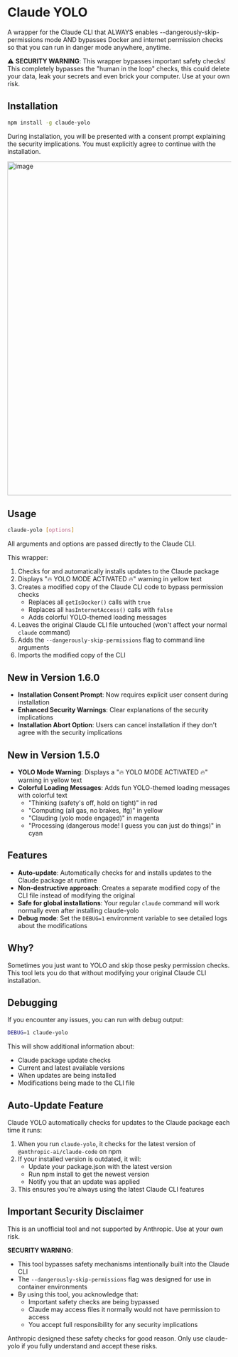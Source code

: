# Claude YOLO

A wrapper for the Claude CLI that ALWAYS enables --dangerously-skip-permissions mode AND bypasses Docker and internet permission checks so that you can run in danger mode anywhere, anytime.

⚠️ **SECURITY WARNING**: This wrapper bypasses important safety checks! This completely bypasses the "human in the loop" checks, this could delete your data, leak your secrets and even brick your computer. Use at your own risk.

## Installation

```bash
npm install -g claude-yolo
```

During installation, you will be presented with a consent prompt explaining the security implications. You must explicitly agree to continue with the installation.

<img width="750" alt="image" src="https://github.com/user-attachments/assets/f8e07cf0-6c43-4663-b9e2-f61b1afb4e99" />

## Usage

```bash
claude-yolo [options]
```

All arguments and options are passed directly to the Claude CLI.

This wrapper:
1. Checks for and automatically installs updates to the Claude package
2. Displays "🔥 YOLO MODE ACTIVATED 🔥" warning in yellow text
3. Creates a modified copy of the Claude CLI code to bypass permission checks
   - Replaces all `getIsDocker()` calls with `true`
   - Replaces all `hasInternetAccess()` calls with `false`
   - Adds colorful YOLO-themed loading messages
4. Leaves the original Claude CLI file untouched (won't affect your normal `claude` command)
5. Adds the `--dangerously-skip-permissions` flag to command line arguments
6. Imports the modified copy of the CLI

## New in Version 1.6.0

- **Installation Consent Prompt**: Now requires explicit user consent during installation
- **Enhanced Security Warnings**: Clear explanations of the security implications
- **Installation Abort Option**: Users can cancel installation if they don't agree with the security implications

## New in Version 1.5.0

- **YOLO Mode Warning**: Displays a "🔥 YOLO MODE ACTIVATED 🔥" warning in yellow text
- **Colorful Loading Messages**: Adds fun YOLO-themed loading messages with colorful text
  - "Thinking (safety's off, hold on tight)" in red
  - "Computing (all gas, no brakes, lfg)" in yellow
  - "Clauding (yolo mode engaged)" in magenta
  - "Processing (dangerous mode! I guess you can just do things)" in cyan

## Features

- **Auto-update**: Automatically checks for and installs updates to the Claude package at runtime
- **Non-destructive approach**: Creates a separate modified copy of the CLI file instead of modifying the original
- **Safe for global installations**: Your regular `claude` command will work normally even after installing claude-yolo
- **Debug mode**: Set the `DEBUG=1` environment variable to see detailed logs about the modifications

## Why?

Sometimes you just want to YOLO and skip those pesky permission checks. This tool lets you do that without modifying your original Claude CLI installation.

## Debugging

If you encounter any issues, you can run with debug output:

```bash
DEBUG=1 claude-yolo
```

This will show additional information about:
- Claude package update checks
- Current and latest available versions
- When updates are being installed
- Modifications being made to the CLI file

## Auto-Update Feature

Claude YOLO automatically checks for updates to the Claude package each time it runs:

1. When you run `claude-yolo`, it checks for the latest version of `@anthropic-ai/claude-code` on npm
2. If your installed version is outdated, it will:
   - Update your package.json with the latest version
   - Run npm install to get the newest version
   - Notify you that an update was applied
3. This ensures you're always using the latest Claude CLI features

## Important Security Disclaimer

This is an unofficial tool and not supported by Anthropic. Use at your own risk.

**SECURITY WARNING**:
- This tool bypasses safety mechanisms intentionally built into the Claude CLI
- The `--dangerously-skip-permissions` flag was designed for use in container environments
- By using this tool, you acknowledge that:
  - Important safety checks are being bypassed
  - Claude may access files it normally would not have permission to access
  - You accept full responsibility for any security implications
  
Anthropic designed these safety checks for good reason. Only use claude-yolo if you fully understand and accept these risks.

